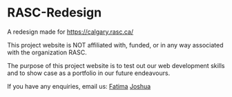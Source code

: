 # RASC-Redesign
A redesign made for https://calgary.rasc.ca/

This project website is NOT affiliated with, funded, or in any way associated with the organization RASC.  

The purpose of this project website is to test out our web development skills and to show case as a portfolio in our future endeavours. 

If you have any enquiries, email us:
[Fatima](mailto:fzahrakhan89@gmail.com)
[Joshua](mailto:19nightwing91@gmail.com)
